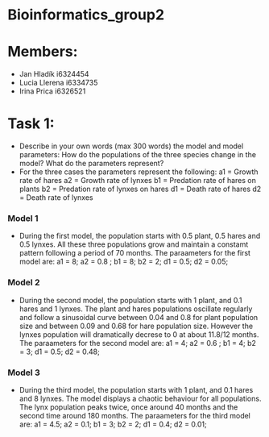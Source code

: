 # Bioinformatics_group2
# Members:
- Jan Hladík i6324454
- Lucia Llerena i6334735
- Irina Prica i6326521

# Task 1: 
- Describe in your own words (max 300 words) the model and model parameters: How do the populations of the three species change in the model? What do the parameters represent?
- For the three cases the parameters represent the following:
a1 = Growth rate of hares
a2 = Growth rate of lynxes
b1 = Predation rate of hares on plants
b2 = Predation rate of lynxes on hares
d1 = Death rate of hares
d2 = Death rate of lynxes

### Model 1
- During the first model, the population starts with 0.5 plant, 0.5 hares and  0.5 lynxes. All these three populations grow and maintain a constamt pattern following a period of 70 months.
The paraameters for the first model are: a1 = 8;
a2 = 0.8 ; 
b1 = 8; 
b2 = 2; 
d1 = 0.5;
d2 = 0.05;
### Model 2
- During the second model, the population starts with 1 plant, and 0.1 hares and 1 lynxes. The plant and hares populations oscillate regularly and follow a sinusoidal curve between 0.04 and 0.8 for plant population size and between 0.09 and 0.68 for hare population size. However the lynxes population will dramatically decrese to 0 at about 11.8/12 months.
The paraameters for the second model are: a1 = 4;
a2 = 0.6 ; 
b1 = 4; 
b2 = 3; 
d1 = 0.5;
d2 = 0.48;
### Model 3
- During the third model, the population starts with 1 plant, and 0.1 hares and 8 lynxes. The model displays a chaotic behaviour for all populations. The lynx population peaks twice, once around 40 months and the second time around 180 months.
The paraameters for the third model are: a1 = 4.5;
a2 = 0.1; 
b1 = 3; 
b2 = 2; 
d1 = 0.4;
d2 = 0.01;

